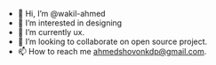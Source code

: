 - 👋 Hi, I’m @wakil-ahmed
- 👀 I’m interested in designing
- 🌱 I’m currently ux.
- 💞️ I’m looking to collaborate on open source project.
- 📫 How to reach me ahmedshovonkdp@gmail.com.

<!---
wakil-ahmed/wakil-ahmed is a ✨ special ✨ repository because its `README.md` (this file) appears on your GitHub profile.
You can click the Preview link to take a look at your changes.
--->
